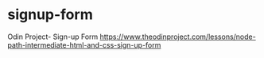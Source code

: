 # signup-form

Odin Project- Sign-up Form
https://www.theodinproject.com/lessons/node-path-intermediate-html-and-css-sign-up-form
